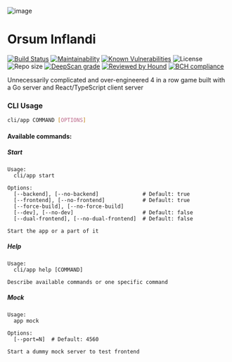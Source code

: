 ![image](https://user-images.githubusercontent.com/12525476/66127607-615c6b00-e5ec-11e9-81e3-764b8bf5b8a5.png)
# Orsum Inflandi

[![Build Status](https://semaphoreci.com/api/v1/orsa-scholis/orsum-inflandi-ii/branches/develop/shields_badge.svg)](https://semaphoreci.com/orsa-scholis/orsum-inflandi-ii)
[![Maintainability](https://api.codeclimate.com/v1/badges/d853daa69ca35eb79268/maintainability)](https://codeclimate.com/github/orsa-scholis/orsum-inflandi-II/maintainability)
[![Known Vulnerabilities](https://snyk.io/test/github/orsa-scholis/orsum-inflandi-II/badge.svg?targetFile=frontend%2Fpackage.json)](https://snyk.io/test/github/orsa-scholis/orsum-inflandi-II?targetFile=frontend%2Fpackage.json)
![License](https://img.shields.io/github/license/orsa-scholis/orsum-inflandi-II.svg) ![Repo size](https://img.shields.io/github/repo-size/orsa-scholis/orsum-inflandi-II.svg)
[![DeepScan grade](https://deepscan.io/api/teams/3648/projects/5377/branches/41232/badge/grade.svg)](https://deepscan.io/dashboard#view=project&tid=3648&pid=5377&bid=41232)
[![Reviewed by Hound](https://img.shields.io/badge/Reviewed_by-Hound-8E64B0.svg)](https://houndci.com)
[![BCH compliance](https://bettercodehub.com/edge/badge/orsa-scholis/orsum-inflandi-II?branch=develop)](https://bettercodehub.com/)

Unnecessarily complicated and over-engineered 4 in a row game built with a Go server and React/TypeScript client server

### CLI Usage

```bash
cli/app COMMAND [OPTIONS]
```

#### Available commands:

##### Start

```text
Usage:
  cli/app start

Options:
  [--backend], [--no-backend]              # Default: true
  [--frontend], [--no-frontend]            # Default: true
  [--force-build], [--no-force-build]      
  [--dev], [--no-dev]                      # Default: false
  [--dual-frontend], [--no-dual-frontend]  # Default: false

Start the app or a part of it
```

##### Help


```text
Usage:
  cli/app help [COMMAND]

Describe available commands or one specific command
```

##### Mock

```text
Usage:
  app mock

Options:
  [--port=N]  # Default: 4560

Start a dummy mock server to test frontend
```

